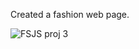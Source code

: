 Created a fashion web page.

![FSJS proj 3](https://user-images.githubusercontent.com/118118102/205294512-5d5a6b5f-e9c7-4ab2-a5f2-d6680af1a4bd.png)
